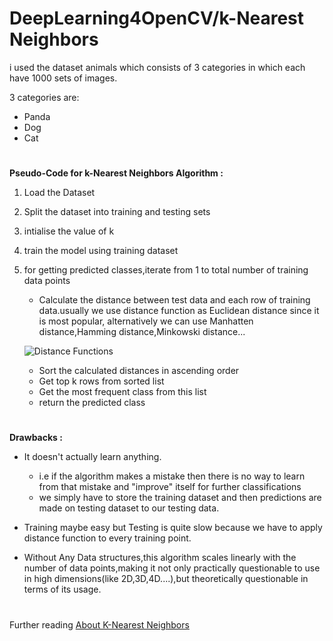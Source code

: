 # DeepLearning4OpenCV/k-Nearest Neighbors

i used the dataset animals which consists of 3 categories in which each have 1000 sets of images.

3 categories are:
* Panda
* Dog
* Cat

#

**Pseudo-Code for k-Nearest Neighbors Algorithm :**

1. Load the Dataset
2. Split the dataset into training and testing sets
3. intialise the value of k
4. train the model using training dataset
5. for getting predicted classes,iterate from 1 to total number of training data points
    * Calculate the distance between test data and each row of training data.usually we use distance function as Euclidean distance since it is most popular, alternatively we can use Manhatten distance,Hamming distance,Minkowski distance...
    
    ![Distance Functions](https://i.ibb.co/8NhH5Cy/687474703a2f2f7777772e7361656473617961642e636f6d2f696d616765732f4b4e4e5f73696d696c61726974792e706e67.png)
    
    * Sort the calculated distances in ascending order
    * Get top k rows from sorted list
    * Get the most frequent class from this list
    * return the predicted class

#

**Drawbacks :**

- It doesn't actually learn anything.
    * i.e if the algorithm makes a mistake then there is no way to learn from that mistake and "improve" itself for further classifications
    * we simply have to store the training dataset and then predictions are made on testing dataset to our testing data.

- Training maybe easy but Testing is quite slow because we have to apply distance function to every training point.

- Without Any Data structures,this algorithm scales linearly with the number of data points,making it not only practically questionable to use in high dimensions(like 2D,3D,4D....),but theoretically questionable in terms of its usage.

#

Further reading [About K-Nearest Neighbors ](http://www.saedsayad.com/k_nearest_neighbors.htm)
